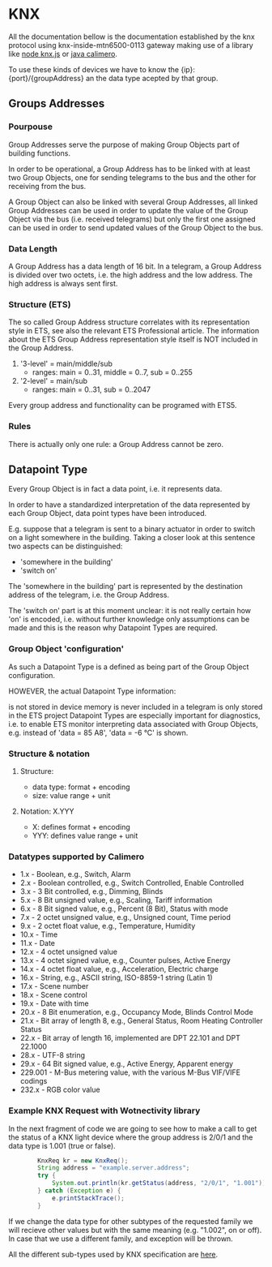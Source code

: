 # KNX

All the documentation bellow is the documentation established by the knx protocol using knx-inside-mtn6500-0113 gateway making use of a library like [node knx.js](https://www.npmjs.com/package/knx) or [java calimero](https://mvnrepository.com/artifact/com.github.calimero/calimero-core/2.4-rc2).

To use these kinds of devices we have to know the {ip}:{port}/{groupAddress} an the data type acepted by that group.

## Groups Addresses

### Pourpouse

Group Addresses serve the purpose of making Group Objects part of building functions.

In order to be operational, a Group Address has to be linked with at least two Group Objects, one for sending telegrams to the bus and the other for receiving from the bus.

A Group Object can also be linked with several Group Addresses, all linked Group Addresses can be used in order to update the value of the Group Object via the bus (i.e. received telegrams) but only the first one assigned can be used in order to send updated values of the Group Object to the bus.

### Data Length

A Group Address has a data length of 16 bit. In a telegram, a Group Address is divided over two octets, i.e. the high address and the low address. The high address is always sent first.

### Structure (ETS)

The so called Group Address structure correlates with its representation style in ETS, see also the relevant ETS Professional article. The information about the ETS Group Address representation style itself is NOT included in the Group Address.

1. '3-level' = main/middle/sub
   * ranges: main = 0..31, middle = 0..7, sub = 0..255
2. '2-level' = main/sub
   * ranges: main = 0..31, sub = 0..2047

Every group address and functionality can be programed with ETS5.

### Rules

There is actually only one rule: a Group Address cannot be zero.

## Datapoint Type

Every Group Object is in fact a data point, i.e. it represents data.

In order to have a standardized interpretation of the data represented by each Group Object, data point types have been introduced.

E.g. suppose that a telegram is sent to a binary actuator in order to switch on a light somewhere in the building. Taking a closer look at this sentence two aspects can be distinguished:

* 'somewhere in the building'
* 'switch on'

The 'somewhere in the building' part is represented by the destination address of the telegram, i.e. the Group Address.

The 'switch on' part is at this moment unclear: it is not really certain how 'on' is encoded, i.e. without further knowledge only assumptions can be made and this is the reason why Datapoint Types are required.

### Group Object 'configuration'

As such a Datapoint Type is a defined as being part of the Group Object configuration.

HOWEVER, the actual Datapoint Type information:

is not stored in device memory
is never included in a telegram
is only stored in the ETS project
Datapoint Types are especially important for diagnostics, i.e. to enable ETS monitor interpreting data associated with Group Objects, e.g. instead of 'data = 85 A8', 'data = -6 °C' is shown.

### Structure & notation

1. Structure:

    * data type: format + encoding
    * size: value range + unit

2. Notation: X.YYY

    * X: defines format + encoding
    * YYY: defines value range + unit

### Datatypes supported by Calimero

* 1.x - Boolean, e.g., Switch, Alarm
* 2.x - Boolean controlled, e.g., Switch Controlled, Enable Controlled
* 3.x - 3 Bit controlled, e.g., Dimming, Blinds
* 5.x - 8 Bit unsigned value, e.g., Scaling, Tariff information
* 6.x - 8 Bit signed value, e.g., Percent (8 Bit), Status with mode
* 7.x - 2 octet unsigned value, e.g., Unsigned count, Time period
* 9.x - 2 octet float value, e.g., Temperature, Humidity
* 10.x - Time
* 11.x - Date
* 12.x - 4 octet unsigned value
* 13.x - 4 octet signed value, e.g., Counter pulses, Active Energy
* 14.x - 4 octet float value, e.g., Acceleration, Electric charge
* 16.x - String, e.g., ASCII string, ISO-8859-1 string (Latin 1)
* 17.x - Scene number
* 18.x - Scene control
* 19.x - Date with time
* 20.x - 8 Bit enumeration, e.g., Occupancy Mode, Blinds Control Mode
* 21.x - Bit array of length 8, e.g., General Status, Room Heating Controller Status
* 22.x - Bit array of length 16, implemented are DPT 22.101 and DPT 22.1000
* 28.x - UTF-8 string
* 29.x - 64 Bit signed value, e.g., Active Energy, Apparent energy
* 229.001 - M-Bus metering value, with the various M-Bus VIF/VIFE codings
* 232.x - RGB color value

### Example KNX Request with Wotnectivity library

In the next fragment of code we are going to see how to make a call to get the status of a KNX light device where the group address is 2/0/1 and the data type is 1.001 (true or false).

```Java
        KnxReq kr = new KnxReq();
        String address = "example.server.address";
        try {
            System.out.println(kr.getStatus(address, "2/0/1", "1.001"));
        } catch (Exception e) {
            e.printStackTrace();
        }
```
If we change the data type for other subtypes of the requested family we will recieve other values but with the same meaning (e.g. "1.002", on or off). In case that we use a different family, and exception will be thrown.

All the different sub-types used by KNX specification are [here](./resources/KNX-Datapoint_Types_v1.5.00_AS.pdf).